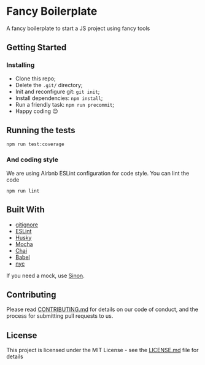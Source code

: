 # Fancy Boilerplate

A fancy boilerplate to start a JS project using fancy tools

## Getting Started

### Installing

- Clone this repo;
- Delete the `.git/` directory;
- Init and reconfigure git: `git init`;
- Install dependencies: `npm install`;
- Run a friendly task: `npm run precommit`;
- Happy coding :wink:

## Running the tests

```
npm run test:coverage
```

### And coding style

We are using Airbnb ESLint configuration for code style. You can lint the code

```
npm run lint
```

## Built With

- [gitignore](https://github.com/msfeldstein/gitignore)
- [ESLint](https://eslint.org/)
- [Husky](https://github.com/typicode/husky)
- [Mocha](https://mochajs.org/)
- [Chai](http://chaijs.com/)
- [Babel](https://babeljs.io/)
- [nyc](https://github.com/istanbuljs/nyc)

If you need a mock, use [Sinon](http://sinonjs.org/).

## Contributing

Please read [CONTRIBUTING.md](CONTRIBUTING.md) for details on our code of conduct, and the process for submitting pull requests to us.


## License

This project is licensed under the MIT License - see the [LICENSE.md](LICENSE.md) file for details

